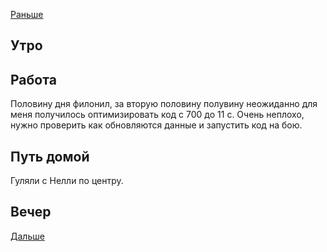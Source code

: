 [Раньше](2021.02.11.md)  
## Утро
## Работа
Половину дня филонил, за вторую половину полувину неожиданно для меня получилось оптимизировать код с 700 до 11 с. Очень неплохо, нужно проверить как обновляются данные и запустить код на бою.
## Путь домой
Гуляли с Нелли по центру.
## Вечер
[Дальше](2021.02.13.md)

